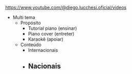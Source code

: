 https://www.youtube.com/@diego.lucchesi.oficial/videos
- Multi tema
	- Propósito
		- Tutorial piano (ensinar)
		- Piano cover (entreter)
		- Karaokê (apoiar)
	- Conteúdo
		- Internacionais
		- Nacionais
			- 